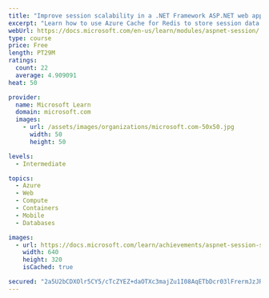 ```yaml
---
title: "Improve session scalability in a .NET Framework ASP.NET web application by using Azure Cache for Redis"
excerpt: "Learn how to use Azure Cache for Redis to store session data and improve the scalability of web applications."
webUrl: https://docs.microsoft.com/en-us/learn/modules/aspnet-session/
type: course
price: Free
length: PT29M
ratings:
  count: 22
  average: 4.909091
heat: 50

provider:
  name: Microsoft Learn
  domain: microsoft.com
  images:
    - url: /assets/images/organizations/microsoft.com-50x50.jpg
      width: 50
      height: 50

levels:
  - Intermediate

topics:
  - Azure
  - Web
  - Compute
  - Containers
  - Mobile
  - Databases

images:
  - url: https://docs.microsoft.com/learn/achievements/aspnet-session-social.png
    width: 640
    height: 320
    isCached: true

secured: "2a5U2bCDXOlr5CY5/cTcZYEZ+daOTXc3majZu1I08AqETbDcr03lFrermJzJRlfKYz5YeyKbxpY7lWHCF2yokITLr6qOkNRU/YKbV59tlOAOTS55gOQTPQmQ7AFjN+24TWF7PQhOfDYOm1DEMJvOKvTQU5Fz8bPy4kOXB5A7yAX70d2H0JYGxvHcViLcaOhF8rrG8ui/bL1dAW6jmx2ssINMVseVUYBmGRkIHx/Wyr7EY798ho1jQhGwgXSLjeEuNt/M/2JnNl2lvUYWiN2TRpXzuwYNTVPHn0FRJPAKfGEdwPXxS4YIIliIfXFwVzWp6WX9H+CQweJEGjVcYiKNItj6oEd1w/jwTB29COUbkyeFFZIRfs3WDUiP5wlHN80HClgH9xSgO0ok2Z0DZbPLe97y/RvI6e5E+F+mMKiJRDA=;ylWDklepwAWiOxVy7BK4kw=="
---
```


